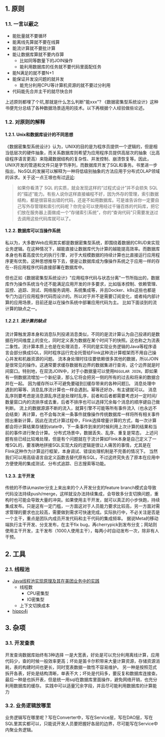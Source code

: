 ## 1. 原则
### 1.1. 一言以蔽之
- 能批量就不要循环
- 能离线先算就不要在线算
- 能流计算就不要批计算
- 能让数据库算就不要内存算
    - 比如同等数量下的JOIN操作
    - 能利用数据库的任务就不要代码里面配任务
- 能N满足的就不要N+1
- 能保证并发没问题的就并发
    - 能充分利用CPU等计算机资源的就不要过分利用
- 代码能先合并主干的就尽快合并

上述原则都埋了个坑,那就是什么怎么判断"能xxx"? 《数据密集型系统设计》这种书便充分总结了各种数据场景适用的技术。以下再根据个人经验做些论述。
### 1.2. 对原则的解释
#### 1.2.1. Unix和数据库设计的不同思想
《数据密集型系统设计》认为，UNIX的目的是为程序员提供一个逻辑的，但是相当低层次的硬件抽象，而关系数据库则希望为应用程序员提供高层次的抽象（比高级程序语言更高）来隐藏数据结构的复杂性、并发控制、崩溃恢复等。因此，UNIX开发的管道和文件只是字节序列，而数据库开发了SQL和事务。书里进一步指出，NoSQL的发展可以解释为一种将低级别抽象的方法应用于分布式OLAP领域的诉求。关于这一点王垠也有过[评论](http://www.yinwang.org/blog-cn/2014/04/24/relational):
>如果你看清了 SQL 的实质，就会发现这样的“过程式设计”并不会损失 SQL 的“描述”能力。有些人说你这样直接编程不好，因为外存的管理，索引数据结构，都是很容易出错的代码，还是不如用数据库。可是谁告诉你一定要自己写外存管理和索引代码呢？你完全可以使用经过千锤百炼的代码库，把它们放在服务器上面做成一个“存储索引系统”，你的“查询代码”只需要发送过去调用这些代码库就可以了。

#### 1.2.2. 数据库可以当操作系统
私以为，大多数Web应用其实都是数据密集型系统，即围绕着数据的CRUD来实现业务逻辑。在这种情况下，越能直接让数据库代为计算的越能提高效率。而数据库本身也有着高度优化的执行引擎，对于大规模数据的持续计算也比直接运行应用程序更有优势。这种思想推导下去，便是让数据库成为像操作系统之于应用一样的存在--将应用程序代码直接部署在数据库中。

但也正如《数据密集型系统设计》"应用程序代码与状态分离"一节所指出的，数据库作为操作系统当今还不能满足应用开发的许多要求，比如版本控制、依赖管理、监控、追踪、测试、网络服务调用、系统集成等，并且Docker、k8s这些也都是专门为运行应用程序代码而设计的。所以对于并不是需要订阅变化，或者纯内部计算的应用场景，目前还是以在操作系统中部署应用代码为主。
比如下面谈到的流计算的缺点之一。
##### 1.2.2.1. 流计算的缺点
流计算触发源本身和消息队列投递消息类似，不同的是流计算认为自己投递的是数据在时间维度上的变化，同时定义表为数据在某个时间下的快照。这也称之为流表二象性。流计算本质上也是在处理消息，不同的是实现业务逻辑的Java等程序语言会部分换成SQL，同时程序运行完全托管给Flink这种流计算框架而不用自己操心并发和机器资源的问题。
流本身处理时往往要依赖很多其他的数据，所以JOIN是很常见的操作。这通常要求缓存数据有边界的数据集进行查询，这个边界就是时间窗口。特别地，在双流JOIN中，对于小数据量可以使用`REGULAR JOIN`，即如果有一侧数据流增加一个新纪录，那么它将会把另一侧的所有的过去和将来的数据合并在一起。
因为缓存所以不可避免要碰到[[缓存带来的各种问题]]。
消息处理中遇到的幂等、消息乱序流计算也一样会遇到。幂等还好办，有主键就可以。
消息乱序则要考虑是消息源乱序还是处理时乱序，前者和后者都需要考虑对一定时间/数量窗口内的流排序或去重，后者不排序也可以选择冗余每个消息的顺序键自己做判断。
流上的数据源源不断的流入，就算引擎不可能等所有事件流入（也永远不会结束）再计算，也不会每次来一条事件就像操作传统数据库一样将所有相关事件捞出重新计算，因此在流式计算过程中，Flink选择增量计算的方式，每一次计算都会将计算结果存储到state中，下一条事件到来的时候利用上次计算的结果和当前的事件进行聚合计算。
分布式场景中，数据丢失、乱序、重复是常态，
上述问题有些已经比较难处理，但是有个问题就在于流计算如Flink本身是自己定义了一堆SQL的，要准确地拼接SQL实现大段的逻辑是很让人痛苦的事情，尤其是在Flink这种作为计算运行框架，本身调试、错误处理机制是不完善的情况下。
当然我们可以用高级语言自定义函数去替代原有SQL，不过这终究失去了原本在应用中方便使用的集成测试、分布式追踪、日志搜索等功能。
#### 1.2.3. 主干开发
传统的不停从master分支上来出来的个人开发分支的feature branch模式会导致代码没法持续push/merge，这样就没办法持续集成，会导致多分支切换问题，重构时也可能会导致大量的冲突。如果使用主干开发，就可以真正的小步快跑，持续集成发布。只是这有一定门槛，一方面这对于人员能力要求比较高，另一方面对需求管理的要求也比较高，需要做到需求可快速完成。实际执行中，不必关注是否是一个主干，重点是团队内成员开发代码和主干代码的集成频率。
据说Meta的移动端执行主干开发、分支发布，在主干fix bug，再cherrypick到发布分支；网站则使用主干开发，主干发布（1000人使用主干），每两小时自动发布一次，除非有人干预。
## 2. 工具
### 2.1. 线程池
- [Java线程池实现原理及其在美团业务中的实践](https://tech.meituan.com/2020/04/02/java-pooling-pratice-in-meituan.html)
    - 线程数
        - CPU密集型
        - IO密集型
    - 上下文切换成本
- [hippo4j](https://hippo4j.cn/docs/user_docs/user_guide/frame)

## 3. 杂项

### 3.1. 开发查表
开发查询数据库始终有3种选择
一是大宽表，好处是可以充分利用离线计算，应用代码少，查的时候一般效率更高；坏处是笛卡尔积带来大量计算资源，存储资源消耗，表的构建时间也更长，同时宽表数据一致性不容易维护。
另一种是按照范式拆开各表，好处是结构清晰，单表不大；坏处是代码多，要反复和数据库连接查。
最后一种是也拆开表，但是统一用sql在数据库里面操作，避免网络开销，也充分利用数据库的缓存。
实践中可以适量冗余字段，并且尽可能利用数据库的计算能力

### 3.2. 业务逻辑放哪里
业务逻辑写在哪里呢？写在Converter中，写在Service层，写在DAO层，写在SQL里其实都可以，只能说开发人员要把握好各层的边界，尽可能写在Service中内聚业务逻辑。